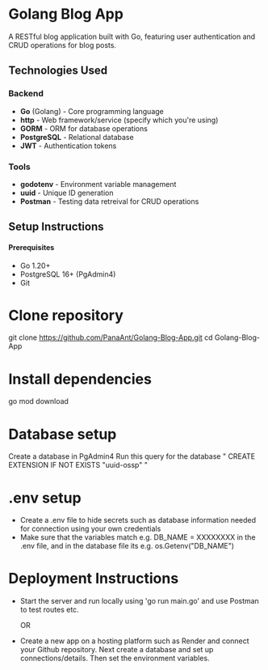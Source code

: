 # Golang Blog App 

A RESTful blog application built with Go, featuring user authentication and CRUD operations for blog posts.

## Technologies Used 

### Backend
- **Go** (Golang) - Core programming language
- **http** - Web framework/service (specify which you're using)
- **GORM** - ORM for database operations
- **PostgreSQL** - Relational database
- **JWT** - Authentication tokens

### Tools
- **godotenv** - Environment variable management
- **uuid** - Unique ID generation
- **Postman** - Testing data retreival for CRUD operations

## Setup Instructions

#### Prerequisites
- Go 1.20+
- PostgreSQL 16+ (PgAdmin4)
- Git

# Clone repository
git clone https://github.com/PanaAnt/Golang-Blog-App.git
cd Golang-Blog-App 

# Install dependencies
go mod download

# Database setup
Create a database in PgAdmin4 
Run this query for the database " CREATE EXTENSION IF NOT EXISTS "uuid-ossp" "

# .env setup
- Create a .env file to hide secrets such as database information needed for connection using your own credentials
- Make sure that the variables match e.g. DB_NAME = XXXXXXXX in the .env file, and in the database file its e.g. os.Getenv("DB_NAME")

# Deployment Instructions
- Start the server and run locally using 'go run main.go' and use Postman to test routes etc.

  OR

- Create a new app on a hosting platform such as Render and connect your Github repository. Next create a database and set up connections/details. Then set the environment variables.
